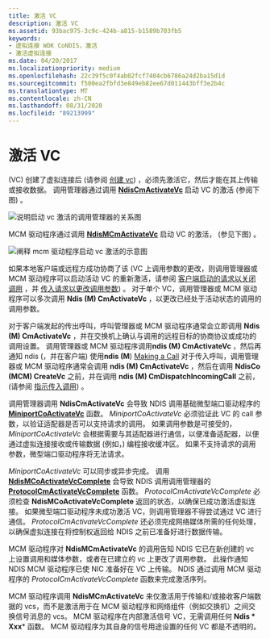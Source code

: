 ```yaml
---
title: 激活 VC
description: 激活 VC
ms.assetid: 93bac975-3c9c-424b-a815-b1589b703fb5
keywords:
- 虚拟连接 WDK CoNDIS，激活
- 激活虚拟连接
ms.date: 04/20/2017
ms.localizationpriority: medium
ms.openlocfilehash: 22c39f5c0f4ab02fcf7404cb6786a24d2ba15d1d
ms.sourcegitcommit: f500ea2fbfd3e849eb82ee67d011443bff3e2b4c
ms.translationtype: MT
ms.contentlocale: zh-CN
ms.lasthandoff: 08/31/2020
ms.locfileid: "89213999"
---
```

# <a name="activating-a-vc"></a>激活 VC





 (VC) 创建了虚拟连接后 (请参阅 [创建 vc](creating-a-vc.md)) ，必须先激活它，然后才能在其上传输或接收数据。 调用管理器通过调用 [**NdisCmActivateVc**](/windows-hardware/drivers/ddi/ndis/nf-ndis-ndiscmactivatevc) 启动 VC 的激活 (参阅下图) 。

![说明启动 vc 激活的调用管理器的关系图](images/cm-07.png)

MCM 驱动程序通过调用 [**NdisMCmActivateVc**](/windows-hardware/drivers/ddi/ndis/nf-ndis-ndismcmactivatevc) 启动 VC 的激活， (参见下图) 。

![阐释 mcm 驱动程序启动 vc 激活的示意图](images/fig1-07.png)

如果本地客户端或远程方成功协商了该 (VC 上调用参数的更改，则调用管理器或 MCM 驱动程序可以启动活动 VC 的重新激活，请参阅 [客户端启动的请求以关闭调用](client-initiated-request-to-close-a-call.md) ，并 [传入请求以更改调用参数](incoming-request-to-change-call-parameters.md)) 。 对于单个 VC，调用管理器或 MCM 驱动程序可以多次调用 **Ndis (M) CmActivateVc** ，以更改已经处于活动状态的调用的调用参数。

对于客户端发起的传出呼叫，呼叫管理器或 MCM 驱动程序通常会立即调用 **Ndis (M) CmActivateVc** ，并在交换机上确认与调用的远程目标的协商协议或成功的调用设置。 调用管理器或 MCM 驱动程序调用**ndis (M) CmActivateVc** ，然后再通知 ndis (，并在客户端) 使用**ndis (M**) [Making a Call](making-a-call.md) 对于传入呼叫，调用管理器或 MCM 驱动程序通常会调用 **ndis (M) CmActivateVc** ，然后在调用 **NdisCo (MCM) CreateVc** 之前，并在调用 **ndis (M) CmDispatchIncomingCall** 之前， (请参阅 [指示传入调用](indicating-an-incoming-call.md)) 。

调用管理器调用 **NdisCmActivateVc** 会导致 NDIS 调用基础微型端口驱动程序的 [**MiniportCoActivateVc**](/windows-hardware/drivers/ddi/ndis/nc-ndis-miniport_co_activate_vc) 函数。 *MiniportCoActivateVc* 必须验证此 VC 的 call 参数，以验证适配器是否可以支持请求的调用。 如果调用参数是可接受的， *MiniportCoActivateVc* 会根据需要与其适配器进行通信，以便准备适配器，以便通过虚拟连接接收或传输数据 (例如，) 编程接收缓冲区。 如果不支持请求的调用参数，微型端口驱动程序将无法请求。

*MiniportCoActivateVc* 可以同步或异步完成。 调用 [**NdisMCoActivateVcComplete**](/windows-hardware/drivers/ddi/ndis/nf-ndis-ndismcoactivatevccomplete) 会导致 NDIS 调用调用管理器的 [**ProtocolCmActivateVcComplete**](/windows-hardware/drivers/ddi/ndis/nc-ndis-protocol_cm_activate_vc_complete) 函数。 *ProtocolCmActivateVcComplete* 必须检查 **NdisMCoActivateVcComplete** 返回的状态，以确保已成功激活虚拟连接。 如果微型端口驱动程序未成功激活 VC，则调用管理器不得尝试通过 VC 进行通信。 *ProtocolCmActivateVcComplete* 还必须完成网络媒体所需的任何处理，以确保虚拟连接在将控制权返回给 NDIS 之前已准备好进行数据传输。

MCM 驱动程序对 **NdisMCmActivateVc** 的调用告知 NDIS 它已在新创建的 vc 上设置调用和媒体参数，或者在已建立的 vc 上更改了调用参数。 此操作通知 NDIS MCM 驱动程序已使 NIC 准备好在 VC 上传输。 NDIS 通过调用 MCM 驱动程序的 *ProtocolCmActivateVcComplete* 函数来完成激活序列。

MCM 驱动程序调用 **NdisMCmActivateVc** 来仅激活用于传输和/或接收客户端数据的 vcs，而不是激活用于在 MCM 驱动程序和网络组件（例如交换机）之间交换信号消息的 vcs。 MCM 驱动程序在内部激活信号 VC，无需调用任何 **Ndis * Xxx*** 函数。 MCM 驱动程序为其自身的信号用途设置的任何 VC 都是不透明的。

 


